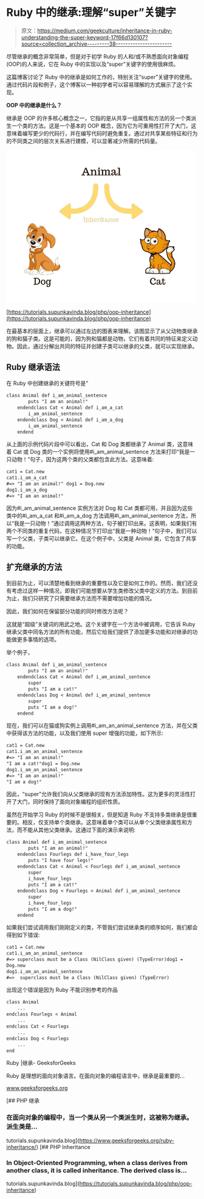 # Ruby 中的继承:理解“super”关键字

> 原文：<https://medium.com/geekculture/inheritance-in-ruby-understanding-the-super-keyword-17f66d130107?source=collection_archive---------38----------------------->

尽管继承的概念非常简单，但是对于初学 Ruby 的人和/或不熟悉面向对象编程(OOP)的人来说，它在 Ruby 中的实现以及“super”关键字的使用很麻烦。

这篇博客讨论了 Ruby 中的继承是如何工作的，特别关注“super”关键字的使用。通过代码片段和例子，这个博客以一种初学者可以容易理解的方式展示了这个实现。

**OOP 中的继承是什么？**

继承是 OOP 的许多核心概念之一，它指的是从共享一组属性和方法的另一个类派生一个类的方法。这是一个基本的 OOP 概念，因为它为可重用性打开了大门，这意味着编写更少的代码行，并在编写代码时避免重复。通过对共享某些特征和行为的不同类之间的层次关系进行建模，可以显著减少所需的代码量。

![](img/ee7ab3235baf1ba1d8b8188d5067b0ca.png)

[https://tutorials.supunkavinda.blog/php/oop-inheritance](https://tutorials.supunkavinda.blog/php/oop-inheritance)

在最基本的层面上，继承可以通过左边的图表来理解。该图显示了从父动物类继承的狗和猫子类。这是可能的，因为狗和猫都是动物，它们有着共同的特征来定义动物。因此，通过分解出共同的特征并创建子类可以继承的父类，就可以实现继承。

## Ruby 继承语法

在 Ruby 中创建继承的关键符号是“

```
class Animal def i_am_animal_sentence
        puts "I am an animal!"
    endendclass Cat < Animal def i_am_a_cat
        i_am_animal_sentence
    endendclass Dog < Animal def i_am_a_dog
        i_am_animal_sentence
    endend
```

从上面的示例代码片段中可以看出，Cat 和 Dog 类都继承了 Animal 类，这意味着 Cat 或 Dog 类的一个实例将使用#i_am_animal_sentence 方法来打印“我是一只动物！”句子，因为这两个类的父类都包含此方法。这意味着:

```
cat1 = Cat.new
cat1.i_am_a_cat
#=> "I am an animal!" dog1 = Dog.new
dog1.i_am_a_dog
#=> "I am an animal!" 
```

因为#i_am_animal_sentence 实例方法对 Dog 和 Cat 类都可用，并且因为这些类中的#i_am_a_cat 和#i_am_a_dog 方法调用#i_am_animal_sentence 方法，所以“我是一只动物！”通过调用这两种方法，句子被打印出来。这表明，如果我们有两个不同类的重复代码，在这种情况下打印出“我是一种动物！”句子中，我们可以写一个父类，子类可以继承它。在这个例子中，父类是 Animal 类，它包含了共享的功能。

## 扩充继承的方法

到目前为止，可以清楚地看到继承的重要性以及它是如何工作的。然而，我们还没有考虑过这样一种情况，即我们可能想要从学生类修改父类中定义的方法。到目前为止，我们只研究了只需要继承方法而不需要增加功能的情况。

因此，我们如何在保留部分功能的同时修改方法呢？

这就是“超级”关键词的用武之地。这个关键字在一个方法中被调用，它告诉 Ruby 继承父类中同名方法的所有功能，然后它给我们提供了添加更多功能和对继承的功能做更多事情的选项。

举个例子，

```
class Animal def i_am_animal_sentence
        puts "I am an animal!"
    endendclass Cat < Animal def i_am_animal_sentence
        super
        puts "I am a cat!"
    endendclass Dog < Animal def i_am_animal_sentence
        super
        puts "I am a dog!"
    endend
```

现在，我们可以在猫或狗实例上调用#i_am_an_animal_sentence 方法，并在父类中获得该方法的功能，以及我们使用 super 增强的功能，如下所示:

```
cat1 = Cat.new
cat1.i_am_an_animal_sentence
#=> "I am an animal!"
"I am a cat!"dog1 = Dog.new
dog1.i_am_an_animal_sentence
#=> "I am an animal!"
"I am a dog!"
```

因此，“super”允许我们向从父类继承的现有方法添加特性。这为更多的灵活性打开了大门，同时保持了面向对象编程的组织性质。

虽然在开始学习 Ruby 的时候不是很相关，但是知道 Ruby 不支持多类继承是很重要的。相反，仅支持单个类继承。这意味着单个类可以从单个父类继承属性和方法，而不能从其他父类继承。这通过下面的演示来说明:

```
class Animal def i_am_animal_sentence
        puts "I am an animal!"
    endendclass Fourlegs def i_have_four_legs
        puts "I have four legs!"
    endendclass Cat < Animal < Fourlegs def i_am_animal_sentence
        super
        i_have_four_legs
        puts "I am a cat!"
    endendclass Dog < Fourlegs < Animal def i_am_animal_sentence
        super
        i_have_four_legs
        puts "I am a dog!"
    endend
```

如果我们尝试调用我们刚刚定义的类，不管我们尝试继承类的顺序如何，我们都会得到如下错误:

```
cat1 = Cat.new
cat1.i_am_an_animal_sentence
#=> superclass must be a Class (NilClass given) (TypeError)dog1 = Dog.new
dog1.i_am_an_animal_sentence
#=>  superclass must be a Class (NilClass given) (TypeError)
```

出现这个错误是因为 Ruby 不能识别参考的作品

```
class Animal
    ...
endclass Fourlegs < Animal
    ...
endclass Cat < Fourlegs
    ...
endclass Dog < Fourlegs
    ...
end
```

Ruby |继承- GeeksforGeeks

Ruby 是理想的面向对象语言。在面向对象的编程语言中，继承是最重要的…

www.geeksforgeeks.org

[](https://www.geeksforgeeks.org/ruby-inheritance/) [## PHP 继承

### 在面向对象的编程中，当一个类从另一个类派生时，这被称为继承。派生类是…

tutorials.supunkavinda.blog](https://www.geeksforgeeks.org/ruby-inheritance/) [](https://tutorials.supunkavinda.blog/php/oop-inheritance) [## PHP Inheritance

### In Object-Oriented Programming, when a class derives from another class, it is called inheritance. The derived class is…

tutorials.supunkavinda.blog](https://tutorials.supunkavinda.blog/php/oop-inheritance)